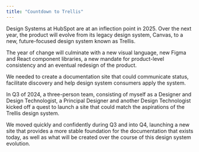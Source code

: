 ```yaml
---
title: "Countdown to Trellis"
---
```


Design Systems at HubSpot are at an inflection point in 2025. Over the next year, the product will evolve from its legacy design system, Canvas, to a new, future-focused design system known as Trellis.

The year of change will culminate with a new visual language, new Figma and React component libraries, a new mandate for product-level consistency and an eventual redesign of the product.

We needed to create a documentation site that could communicate status, facilitate discovery and help design system consumers apply the system.

In Q3 of 2024, a three-person team, consisting of myself as a Designer and Design Technologist, a Principal Designer and another Design Technologist kicked off a quest to launch a site that could match the aspirations of the Trellis design system.

We moved quickly and confidently during Q3 and into Q4, launching a new site that provides a more stable foundation for the documentation that exists today, as well as what will be created over the course of this design system evolution.